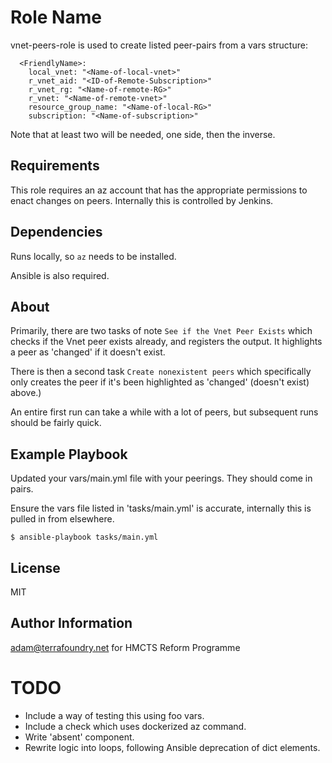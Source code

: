 Role Name
=========

vnet-peers-role is used to create listed peer-pairs from a vars structure:

```
  <FriendlyName>:
    local_vnet: "<Name-of-local-vnet>"
    r_vnet_aid: "<ID-of-Remote-Subscription>"
    r_vnet_rg: "<Name-of-remote-RG>"
    r_vnet: "<Name-of-remote-vnet>"
    resource_group_name: "<Name-of-local-RG>"
    subscription: "<Name-of-subscription>"
```

Note that at least two will be needed, one side, then the inverse.

Requirements
------------

This role requires an az account that has the appropriate permissions 
to enact changes on peers. Internally this is controlled by Jenkins.

Dependencies
------------

Runs locally, so `az` needs to be installed.

Ansible is also required.

About
-----

Primarily, there are two tasks of note `See if the Vnet Peer Exists` which 
checks if the Vnet peer exists already, and registers the output. It 
highlights a peer as 'changed' if it doesn't exist.

There is then a second task `Create nonexistent peers` which specifically 
only creates the peer if it's been highlighted as 'changed' 
(doesn't exist) above.)

An entire first run can take a while with a lot of peers, but subsequent runs
should be fairly quick.

Example Playbook
----------------

Updated your vars/main.yml file with your peerings. They should come in pairs.

Ensure the vars file listed in 'tasks/main.yml' is accurate, internally this
is pulled in from elsewhere.

```
$ ansible-playbook tasks/main.yml
```

License
-------

MIT

Author Information
------------------

adam@terrafoundry.net for HMCTS Reform Programme

TODO
====

* Include a way of testing this using foo vars.
* Include a check which uses dockerized az command.
* Write 'absent' component.
* Rewrite logic into loops, following Ansible deprecation of dict elements.
